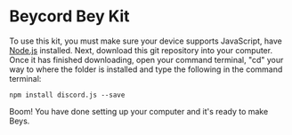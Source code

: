 # Beycord Bey Kit

To use this kit, you must make sure your device supports JavaScript, have [Node.js](https://nodejs.org/en/) installed. Next, download this git repository into your computer. Once it has finished downloading, open your command terminal, "cd" your way to where the folder is installed and type the following in the command terminal:
```
npm install discord.js --save
```
Boom! You have done setting up your computer and it's ready to make Beys.
